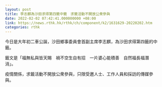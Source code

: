 ```yaml
---
layout: post
title: 李志麒為沙田求得第四籤中籤　求籤活動不開放公衆參與
date: 2022-02-02 07:42:41.000000000 +08:00
link: https://news.rthk.hk/rthk/ch/component/k2/1631629-20220202.htm
categories: rthk
---
```


今日是大年初二車公誕，沙田鄉事委員會首副主席李志麒，為沙田求得第四籤的中籤。

籤文是「福無私與皆天賜　禍不空生自有招　一片婆心能積善　自然福長福潛消」。

疫情關係，求籤活動不開放公衆參與，只限受邀人士、工作人員和採訪的傳媒參與。
